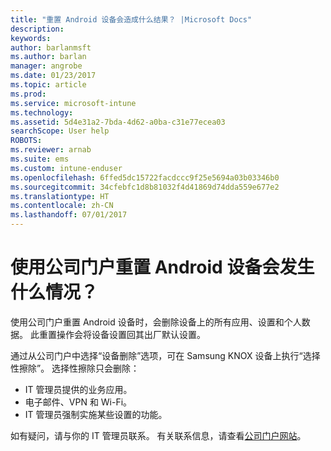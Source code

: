 ```yaml
---
title: "重置 Android 设备会造成什么结果？ |Microsoft Docs"
description: 
keywords: 
author: barlanmsft
ms.author: barlan
manager: angrobe
ms.date: 01/23/2017
ms.topic: article
ms.prod: 
ms.service: microsoft-intune
ms.technology: 
ms.assetid: 5d4e31a2-7bda-4d62-a0ba-c31e77ecea03
searchScope: User help
ROBOTS: 
ms.reviewer: arnab
ms.suite: ems
ms.custom: intune-enduser
ms.openlocfilehash: 6ffed5dc15722facdccc9f25e5694a03b03346b0
ms.sourcegitcommit: 34cfebfc1d8b81032f4d41869d74dda559e677e2
ms.translationtype: HT
ms.contentlocale: zh-CN
ms.lasthandoff: 07/01/2017
---
```

# <a name="what-happens-if-you-reset-your-android-device-using-the-company-portal"></a>使用公司门户重置 Android 设备会发生什么情况？

使用公司门户重置 Android 设备时，会删除设备上的所有应用、设置和个人数据。 此重置操作会将设备设置回其出厂默认设置。

通过从公司门户中选择“设备删除”选项，可在 Samsung KNOX 设备上执行“选择性擦除”。 选择性擦除只会删除：

- IT 管理员提供的业务应用。
- 电子邮件、VPN 和 Wi-Fi。
- IT 管理员强制实施某些设置的功能。

如有疑问，请与你的 IT 管理员联系。 有关联系信息，请查看[公司门户网站](http://portal.manage.microsoft.com)。
